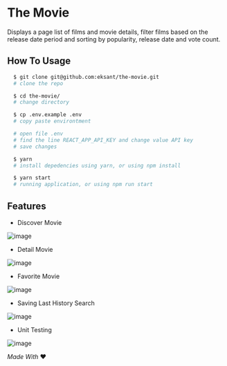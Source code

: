 # The Movie

Displays a page list of films and movie details, filter films based on the release date period and sorting by popularity, release date and vote count.

## How To Usage

```bash
  $ git clone git@github.com:eksant/the-movie.git
  # clone the repo

  $ cd the-movie/
  # change directory

  $ cp .env.example .env
  # copy paste environtment

  # open file .env
  # find the line REACT_APP_API_KEY and change value API key
  # save changes

  $ yarn
  # install depedencies using yarn, or using npm install

  $ yarn start
  # running application, or using npm run start
```

## Features

- Discover Movie

![image](https://user-images.githubusercontent.com/32409305/103284611-41de0900-4a0e-11eb-9b61-41fc67ebdde5.png)

- Detail Movie

![image](https://user-images.githubusercontent.com/32409305/103284917-2e7f6d80-4a0f-11eb-8b32-30f8dc3763b9.png)

- Favorite Movie

![image](https://user-images.githubusercontent.com/32409305/103285056-a483d480-4a0f-11eb-9f64-3853036985c6.png)

- Saving Last History Search

![image](https://user-images.githubusercontent.com/32409305/103285170-ef9de780-4a0f-11eb-979b-cbe316b75e2e.png)

- Unit Testing

![image](https://user-images.githubusercontent.com/32409305/103299550-61d1f480-4a2f-11eb-9f9d-84373f4ff117.png)

<em>Made With</em> ❤️ 
